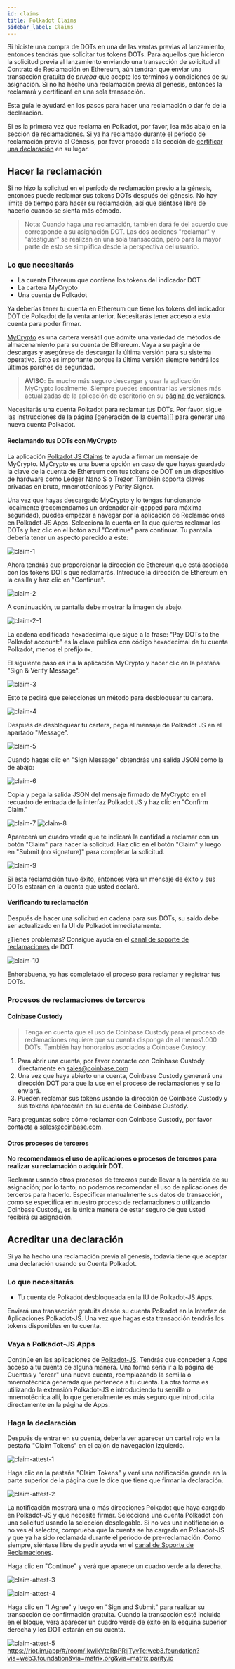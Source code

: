 ```yaml
---
id: claims
title: Polkadot Claims
sidebar_label: Claims
---
```


Si hiciste una compra de DOTs en una de las ventas previas al lanzamiento, entonces tendrás que solicitar tus tokens DOTs. Para aquellos que hicieron la solicitud previa al lanzamiento enviando una transacción de solicitud al Contrato de Reclamación en Ethereum, aún tendrán que enviar una transacción gratuita de _prueba_ que acepte los términos y condiciones de su asignación. Si no ha hecho una reclamación previa al génesis, entonces la reclamará y certificará en una sola transacción.

Esta guía le ayudará en los pasos para hacer una reclamación o dar fe de la declaración.

Si es la primera vez que reclama en Polkadot, por favor, lea más abajo en la sección de [reclamaciones](#making-a-claim). Si ya ha reclamado durante el período de reclamación previo al Génesis, por favor proceda a la sección de [certificar una declaración](#attesting-to-a-statement) en su lugar.

## Hacer la reclamación

Si no hizo la solicitud en el período de reclamación previo a la génesis, entonces puede reclamar sus tokens DOTs después del génesis. No hay límite de tiempo para hacer su reclamación, así que siéntase libre de hacerlo cuando se sienta más cómodo.

> Nota: Cuando haga una reclamación, también dará fe del acuerdo que corresponde a su asignación DOT. Las dos acciones "reclamar" y "atestiguar" se realizan en una sola transacción, pero para la mayor parte de esto se simplifica desde la perspectiva del usuario.

### Lo que necesitarás

- La cuenta Ethereum que contiene los tokens del indicador DOT
- La cartera MyCrypto
- Una cuenta de Polkadot

Ya deberías tener tu cuenta en Ethereum que tiene los tokens del indicador DOT de Polkadot de la venta anterior. Necesitarás tener acceso a esta cuenta para poder firmar.

[MyCrypto][] es una cartera versátil que admite una variedad de métodos de almacenamiento para su cuenta de Ethereum. Vaya a su página de descargas y asegúrese de descargar la última versión para su sistema operativo. Esto es importante porque la última versión siempre tendrá los últimos parches de seguridad.

> **AVISO**: Es mucho más seguro descargar y usar la aplicación MyCrypto localmente. Siempre puedes encontrar las versiones más actualizadas de la aplicación de escritorio en su [página de versiones][mycrypto].

Necesitarás una cuenta Polkadot para reclamar tus DOTs. Por favor, sigue las instrucciones de la página \[generación de la cuenta\]\[\] para generar una nueva cuenta Polkadot.

#### Reclamando tus DOTs con MyCrypto

La aplicación [Polkadot JS Claims][] te ayuda a firmar un mensaje de MyCrypto. MyCrypto es una buena opción en caso de que hayas guardado la clave de la cuenta de Ethereum con tus tokens de DOT en un dispositivo de hardware como Ledger Nano S o Trezor. También soporta claves privadas en bruto, mnemotécnicos y Parity Signer.

Una vez que hayas descargado MyCrypto y lo tengas funcionando localmente (recomendamos un ordenador air-gapped para máxima seguridad), puedes empezar a navegar por la aplicación de Reclamaciones en Polkadot-JS Apps. Selecciona la cuenta en la que quieres reclamar los DOTs y haz clic en el botón azul "Continue" para continuar. Tu pantalla debería tener un aspecto parecido a este:

![claim-1](assets/new-claims/claim-1.png)

Ahora tendrás que proporcionar la dirección de Ethereum que está asociada con los tokens DOTs que reclamarás. Introduce la dirección de Ethereum en la casilla y haz clic en "Continue".

![claim-2](assets/new-claims/claim-2.png)

A continuación, tu pantalla debe mostrar la imagen de abajo.

![claim-2-1](assets/new-claims/claim-2-1.png)

La cadena codificada hexadecimal que sigue a la frase: "Pay DOTs to the Polkadot account:" es la clave pública con código hexadecimal de tu cuenta Polkadot, menos el prefijo `0x`.

El siguiente paso es ir a la aplicación MyCrypto y hacer clic en la pestaña "Sign & Verify Message".

![claim-3](assets/new-claims/claim-3.png)

Esto te pedirá que selecciones un método para desbloquear tu cartera.

![claim-4](assets/new-claims/claim-4.png)

Después de desbloquear tu cartera, pega el mensaje de Polkadot JS en el apartado "Message".

![claim-5](assets/new-claims/claim-5.png)

Cuando hagas clic en "Sign Message" obtendrás una salida JSON como la de abajo:

![claim-6](assets/new-claims/claim-6.png)

Copia y pega la salida JSON del mensaje firmado de MyCrypto en el recuadro de entrada de la interfaz Polkadot JS y haz clic en "Confirm Claim."

![claim-7](assets/new-claims/claim-7.png) ![claim-8](assets/new-claims/claim-8.png)

Aparecerá un cuadro verde que te indicará la cantidad a reclamar con un botón "Claim" para hacer la solicitud. Haz clic en el botón "Claim" y luego en "Submit (no signature)" para completar la solicitud.

![claim-9](assets/new-claims/claim-9.png)

Si esta reclamación tuvo éxito, entonces verá un mensaje de éxito y sus DOTs estarán en la cuenta que usted declaró.

#### Verificando tu reclamación

Después de hacer una solicitud en cadena para sus DOTs, su saldo debe ser actualizado en la UI de Polkadot inmediatamente.

¿Tienes problemas? Consigue ayuda en el [canal de soporte de reclamaciones]() de DOT.

![claim-10](assets/new-claims/claim-10.png)

Enhorabuena, ya has completado el proceso para reclamar y registrar tus DOTs.

### Procesos de reclamaciones de terceros

#### Coinbase Custody

> Tenga en cuenta que el uso de Coinbase Custody para el proceso de reclamaciones requiere que su cuenta disponga de al menos1.000 DOTs. También hay honorarios asociados a Coinbase Custody.

1. Para abrir una cuenta, por favor contacte con Coinbase Custody directamente en sales@coinbase.com
1. Una vez que haya abierto una cuenta, Coinbase Custody generará una dirección DOT para que la use en el proceso de reclamaciones y se lo enviará.
1. Pueden reclamar sus tokens usando la dirección de Coinbase Custody y sus tokens aparecerán en su cuenta de Coinbase Custody.

Para preguntas sobre cómo reclamar con Coinbase Custody, por favor contacta a sales@coinbase.com.

#### Otros procesos de terceros

**No recomendamos el uso de aplicaciones o procesos de terceros para realizar su reclamación o adquirir DOT.**

Reclamar usando otros procesos de terceros puede llevar a la pérdida de su asignación; por lo tanto, no podemos recomendar el uso de aplicaciones de terceros para hacerlo. Especificar manualmente sus datos de transacción, como se especifica en nuestro proceso de reclamaciones o utilizando Coinbase Custody, es la única manera de estar seguro de que usted recibirá su asignación.

## Acreditar una declaración

Si ya ha hecho una reclamación previa al génesis, todavía tiene que aceptar una declaración usando su Cuenta Polkadot.

### Lo que necesitarás

- Tu cuenta de Polkadot desbloqueada en la IU de Polkadot-JS Apps.

Enviará una transacción gratuita desde su cuenta Polkadot en la Interfaz de Aplicaciones Polkadot-JS. Una vez que hagas esta transacción tendrás los tokens disponibles en tu cuenta.

### Vaya a Polkadot-JS Apps

Continúe en las aplicaciones de [Polkadot-JS][claims app]. Tendrás que conceder a Apps acceso a tu cuenta de alguna manera. Una forma sería ir a la página de Cuentas y "crear" una nueva cuenta, reemplazando la semilla o mnemotécnica generada que pertenece a tu cuenta. La otra forma es utilizando la extensión Polkadot-JS e introduciendo tu semilla o mnemotécnica allí, lo que generalmente es más seguro que introducirla directamente en la página de Apps.

### Haga la declaración

Después de entrar en su cuenta, debería ver aparecer un cartel rojo en la pestaña "Claim Tokens" en el cajón de navegación izquierdo.

![claim-attest-1](assets/new-claims/new-attest-1.png)

Haga clic en la pestaña "Claim Tokens" y verá una notificación grande en la parte superior de la página que le dice que tiene que firmar la declaración.

![claim-attest-2](assets/new-claims/new-attest-2.png)

La notificación mostrará una o más direcciones Polkadot que haya cargado en Polkadot-JS y que necesite firmar. Selecciona una cuenta Polkadot con una solicitud usando la selección desplegable. Si no ves una notificación o no ves el selector, comprueba que la cuenta se ha cargado en Polkadot-JS y que ya ha sido reclamada durante el período de pre-reclamación. Como siempre, siéntase libre de pedir ayuda en el [canal de Soporte de Reclamaciones]().

Haga clic en "Continue" y verá que aparece un cuadro verde a la derecha.

![claim-attest-3](assets/new-claims/new-attest-3.png)

![claim-attest-4](assets/new-claims/new-attest-4.png)

Haga clic en "I Agree" y luego en "Sign and Submit" para realizar su transacción de confirmación gratuita. Cuando la transacción esté incluida en el bloque, verá aparecer un cuadro verde de éxito en la esquina superior derecha y los DOT estarán en su cuenta.

![claim-attest-5](assets/new-claims/new-attest-5.png)
  https://riot.im/app/#/room/!kwIkVteRpPRjjTyvTe:web3.foundation?via=web3.foundation&via=matrix.org&via=matrix.parity.io

[MyCrypto]: https://download.mycrypto.com/

[mycrypto]: https://download.mycrypto.com/
[Polkadot JS Claims]: https://polkadot.js.org/apps/#/claims
[claims app]: https://polkadot.js.org/apps/#/claims
